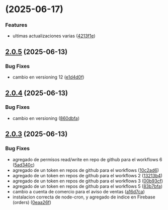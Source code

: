 # [](https://github.com/michaelrodriguezuy/kukastore/compare/v2.0.5...v) (2025-06-17)


### Features

* ultimas actualizaciones varias ([4213f1e](https://github.com/michaelrodriguezuy/kukastore/commit/4213f1e634e199fab1f4beacc39b3f2655c1973b))



## [2.0.5](https://github.com/michaelrodriguezuy/kukastore/compare/v2.0.4...v2.0.5) (2025-06-13)


### Bug Fixes

* cambio en versioning 12 ([e1d4d0f](https://github.com/michaelrodriguezuy/kukastore/commit/e1d4d0fc94cf8e28655e84dab65fb39fe204253b))



## [2.0.4](https://github.com/michaelrodriguezuy/kukastore/compare/v2.0.3...v2.0.4) (2025-06-13)


### Bug Fixes

* cambio en versioning ([860dbfa](https://github.com/michaelrodriguezuy/kukastore/commit/860dbfa2c16c5ddd454309f9f62e3f882b4d541c))



## [2.0.3](https://github.com/michaelrodriguezuy/kukastore/compare/0eaa26fdba708e2cb127519d94315ef6f658bb4e...v2.0.3) (2025-06-13)


### Bug Fixes

* agregado de permisos read/write en repo de github para el workflows 6 ([5ad340c](https://github.com/michaelrodriguezuy/kukastore/commit/5ad340c6aefef1def873efd65603431beafb7935))
* agregado de un token en repos de github para el workflows ([10c2ad6](https://github.com/michaelrodriguezuy/kukastore/commit/10c2ad60d9d75b25948335e49daf1e9cb5ba5454))
* agregado de un token en repos de github para el workflows 2 ([13213b4](https://github.com/michaelrodriguezuy/kukastore/commit/13213b4141693827a5077d23c9aa1c672269cc56))
* agregado de un token en repos de github para el workflows 3 ([00b93cf](https://github.com/michaelrodriguezuy/kukastore/commit/00b93cf6d98a4a23116688e1ee7ddb7d7b61aebc))
* agregado de un token en repos de github para el workflows 5 ([83b7bfa](https://github.com/michaelrodriguezuy/kukastore/commit/83b7bfab9e0b72ecfe0244185a64b36f4106a775))
* cambio a cuenta de comercio para el aviso de ventas ([a16d7ca](https://github.com/michaelrodriguezuy/kukastore/commit/a16d7ca5f5c187c10bb0440c83bada00dd2e00a7))
* instalacion correcta de node-cron, y agregado de indice en Firebase (orders) ([0eaa26f](https://github.com/michaelrodriguezuy/kukastore/commit/0eaa26fdba708e2cb127519d94315ef6f658bb4e))



